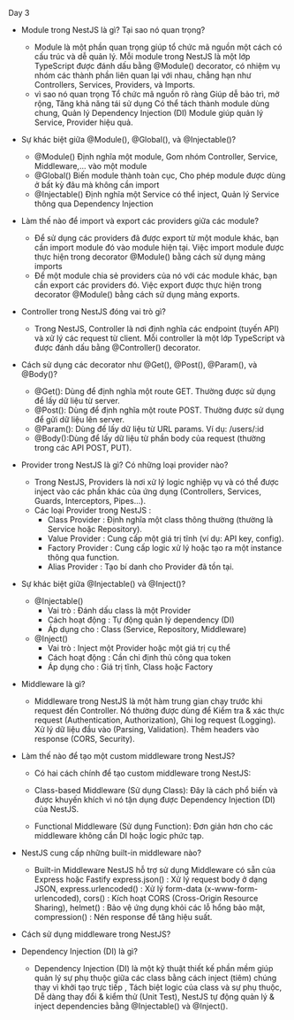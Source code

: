 Day 3

- Module trong NestJS là gì? Tại sao nó quan trọng?

  - Module là một phần quan trọng giúp tổ chức mã nguồn một cách có cấu trúc và dễ quản lý. Mỗi module trong NestJS là một lớp TypeScript được đánh dấu bằng @Module() decorator, có nhiệm vụ nhóm các thành phần liên quan lại với nhau, chẳng hạn như Controllers, Services, Providers, và Imports.
  - vì sao nó quan trọng Tổ chức mã nguồn rõ ràng Giúp dễ bảo trì, mở rộng, Tăng khả năng tái sử dụng Có thể tách thành module dùng chung, Quản lý Dependency Injection (DI) Module giúp quản lý Service, Provider hiệu quả.

- Sự khác biệt giữa @Module(), @Global(), và @Injectable()?

  - @Module() Định nghĩa một module, Gom nhóm Controller, Service, Middleware,... vào một module
  - @Global() Biến module thành toàn cục, Cho phép module được dùng ở bất kỳ đâu mà không cần import
  - @Injectable() Định nghĩa một Service có thể inject, Quản lý Service thông qua Dependency Injection

- Làm thế nào để import và export các providers giữa các module?

  - Để sử dụng các providers đã được export từ một module khác, bạn cần import module đó vào module hiện tại. Việc import module được thực hiện trong decorator @Module() bằng cách sử dụng mảng imports
  - Để một module chia sẻ providers của nó với các module khác, bạn cần export các providers đó. Việc export được thực hiện trong decorator @Module() bằng cách sử dụng mảng exports.

- Controller trong NestJS đóng vai trò gì?

  - Trong NestJS, Controller là nơi định nghĩa các endpoint (tuyến API) và xử lý các request từ client.
    Mỗi controller là một lớp TypeScript và được đánh dấu bằng @Controller() decorator.

- Cách sử dụng các decorator như @Get(), @Post(), @Param(), và @Body()?

  - @Get(): Dùng để định nghĩa một route GET. Thường được sử dụng để lấy dữ liệu từ server.
  - @Post(): Dùng để định nghĩa một route POST. Thường được sử dụng để gửi dữ liệu lên server.
  - @Param(): Dùng để lấy dữ liệu từ URL params. Ví dụ: /users/:id
  - @Body():Dùng để lấy dữ liệu từ phần body của request (thường trong các API POST, PUT).

- Provider trong NestJS là gì? Có những loại provider nào?

  - Trong NestJS, Providers là nơi xử lý logic nghiệp vụ và có thể được inject vào các phần khác của ứng dụng (Controllers, Services, Guards, Interceptors, Pipes...).
  - Các loại Provider trong NestJS :
    - Class Provider : Định nghĩa một class thông thường (thường là Service hoặc Repository).
    - Value Provider : Cung cấp một giá trị tĩnh (ví dụ: API key, config).
    - Factory Provider : Cung cấp logic xử lý hoặc tạo ra một instance thông qua function.
    - Alias Provider : Tạo bí danh cho Provider đã tồn tại.

- Sự khác biệt giữa @Injectable() và @Inject()?

  - @Injectable()
    - Vai trò : Đánh dấu class là một Provider
    - Cách hoạt động : Tự động quản lý dependency (DI)
    - Áp dụng cho : Class (Service, Repository, Middleware)
  - @Inject()
    - Vai trò : Inject một Provider hoặc một giá trị cụ thể
    - Cách hoạt động : Cần chỉ định thủ công qua token
    - Áp dụng cho : Giá trị tĩnh, Class hoặc Factory

- Middleware là gì?

  - Middleware trong NestJS là một hàm trung gian chạy trước khi request đến Controller. Nó thường được dùng để Kiểm tra & xác thực request (Authentication, Authorization), Ghi log request (Logging). Xử lý dữ liệu đầu vào (Parsing, Validation). Thêm headers vào response (CORS, Security).

- Làm thế nào để tạo một custom middleware trong NestJS?

  - Có hai cách chính để tạo custom middleware trong NestJS:

  - Class-based Middleware (Sử dụng Class): Đây là cách phổ biến và được khuyến khích vì nó tận dụng được Dependency Injection (DI) của NestJS.
  - Functional Middleware (Sử dụng Function): Đơn giản hơn cho các middleware không cần DI hoặc logic phức tạp.

- NestJS cung cấp những built-in middleware nào?

  - Built-in Middleware NestJS hỗ trợ sử dụng Middleware có sẵn của Express hoặc Fastify express.json() : Xử lý request body ở dạng JSON, express.urlencoded() : Xử lý form-data (x-www-form-urlencoded), cors() : Kích hoạt CORS (Cross-Origin Resource Sharing), helmet() : Bảo vệ ứng dụng khỏi các lỗ hổng bảo mật, compression() : Nén response để tăng hiệu suất.

- Cách sử dụng middleware trong NestJS?

- Dependency Injection (DI) là gì?
  - Dependency Injection (DI) là một kỹ thuật thiết kế phần mềm giúp quản lý sự phụ thuộc giữa các class bằng cách inject (tiêm) chúng thay vì khởi tạo trực tiếp , Tách biệt logic của class và sự phụ thuộc, Dễ dàng thay đổi & kiểm thử (Unit Test), NestJS tự động quản lý & inject dependencies bằng @Injectable() và @Inject().
